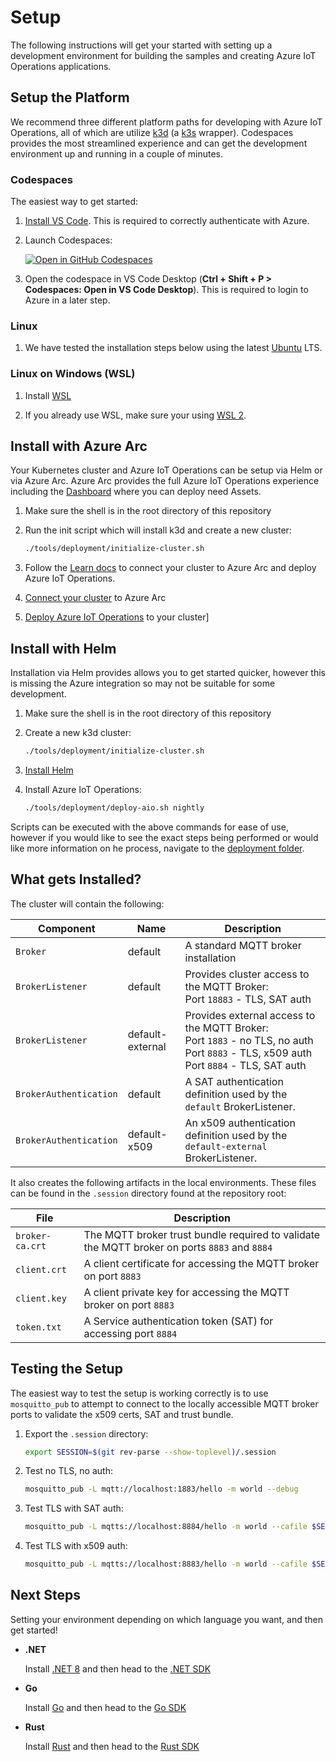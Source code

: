 # Setup

The following instructions will get your started with setting up a development environment for building the samples and creating Azure IoT Operations applications.

## Setup the Platform

We recommend three different platform paths for developing with Azure IoT Operations, all of which are utilize [k3d](https://k3d.io/#what-is-k3d) (a [k3s](https://k3s.io/) wrapper). Codespaces provides the most streamlined experience and can get the development environment up and running in a couple of minutes.

### Codespaces

The easiest way to get started:

1. [Install VS Code](https://code.visualstudio.com/). This is required to correctly authenticate with Azure.

1. Launch Codespaces:

    [![Open in GitHub Codespaces](https://github.com/codespaces/badge.svg)](https://codespaces.new/Azure/iot-operations-sdks?hide_repo_select=true&editor=vscode)

1. Open the codespace in VS Code Desktop  (**Ctrl + Shift + P > Codespaces: Open in VS Code Desktop**).  This is required to login to Azure in a later step.

### Linux

1. We have tested the installation steps below using the latest [Ubuntu](https://ubuntu.com/#get-ubuntu) LTS.

### Linux on Windows (WSL)

1. Install [WSL](https://learn.microsoft.com/windows/wsl/install)

1. If you already use WSL, make sure your using [WSL 2](https://learn.microsoft.com/windows/wsl/install#upgrade-version-from-wsl-1-to-wsl-2).

## Install with Azure Arc

Your Kubernetes cluster and Azure IoT Operations can be setup via Helm or via Azure Arc. Azure Arc provides the full Azure IoT Operations experience including the [Dashboard](https://iotoperations.azure.com) where you can deploy need Assets.

1. Make sure the shell is in the root directory of this repository

1. Run the init script which will install k3d and create a new cluster:

    ```bash
    ./tools/deployment/initialize-cluster.sh
    ```

1. Follow the [Learn docs](https://learn.microsoft.com/azure/iot-operations/get-started-end-to-end-sample/quickstart-deploy?tabs=codespaces) to connect your cluster to Azure Arc and deploy Azure IoT Operations.

1. [Connect your cluster](https://learn.microsoft.com/azure/iot-operations/deploy-iot-ops/howto-prepare-cluster?tabs=ubuntu#arc-enable-your-cluster)
 to Azure Arc

1. [Deploy Azure IoT Operations](https://learn.microsoft.com/azure/iot-operations/deploy-iot-ops/howto-deploy-iot-operations?tabs=cli) to your cluster]

## Install with Helm

Installation via Helm provides allows you to get started quicker, however this is missing the Azure integration so may not be suitable for some development.

1. Make sure the shell is in the root directory of this repository

1. Create a new k3d cluster:

    ```bash
    ./tools/deployment/initialize-cluster.sh
    ```

1. [Install Helm](https://helm.sh/docs/intro/install/)

1. Install Azure IoT Operations:

    ```bash
    ./tools/deployment/deploy-aio.sh nightly
    ```

Scripts can be executed with the above commands for ease of use, however if you would like to see the exact steps being performed or would like more information on he process, navigate to the [deployment folder](/tools/deployment/).

## What gets Installed?

The cluster will contain the following:

| Component | Name | Description |
|-|-|-|
| `Broker` | default | A standard MQTT broker installation |
| `BrokerListener` | default | Provides cluster access to the MQTT Broker:</br>Port `18883` - TLS, SAT auth |
| `BrokerListener` | default-external | Provides external access to the MQTT Broker:</br>Port `1883` - no TLS, no auth</br>Port `8883` - TLS, x509 auth</br>Port `8884` - TLS, SAT auth
| `BrokerAuthentication` | default | A SAT authentication definition used by the `default` BrokerListener.
| `BrokerAuthentication` | default-x509 | An x509 authentication definition used by the `default-external` BrokerListener.

It also creates the following artifacts in the local environments. These files can be found in the `.session` directory found at the repository root:

| File | Description |
|-|-|
| `broker-ca.crt` | The MQTT broker trust bundle required to validate the MQTT broker on ports `8883` and `8884`
| `client.crt` | A client certificate for accessing the MQTT broker on port `8883`
| `client.key` | A client private key for accessing the MQTT broker on port `8883`
| `token.txt` | A Service authentication token (SAT) for accessing port `8884`

## Testing the Setup

The easiest way to test the setup is working correctly is to use `mosquitto_pub` to attempt to connect to the locally accessible MQTT broker ports to validate the x509 certs, SAT and trust bundle.

1. Export the `.session` directory:

    ```bash
    export SESSION=$(git rev-parse --show-toplevel)/.session
    ```

1. Test no TLS, no auth:

    ```bash
    mosquitto_pub -L mqtt://localhost:1883/hello -m world --debug
    ```

1. Test TLS with SAT auth:

    ```bash
    mosquitto_pub -L mqtts://localhost:8884/hello -m world --cafile $SESSION/broker-ca.crt -D CONNECT authentication-method K8S-SAT -D CONNECT authentication-data $(cat $SESSION/token.txt) --debug
    ```

1. Test TLS with x509 auth:

    ```bash
    mosquitto_pub -L mqtts://localhost:8883/hello -m world --cafile $SESSION/broker-ca.crt --cert $SESSION/client.crt --key $SESSION/client.key --debug
    ```

## Next Steps

Setting your environment depending on which language you want, and then get started!

 * **.NET** 

    Install [.NET 8](https://learn.microsoft.com/dotnet/core/install/linux) and then head to the [.NET SDK ](/dotnet/)

* **Go** 

    Install [Go](https://go.dev/doc/install) and then head to the [Go SDK](/go/)

* **Rust** 

    Install [Rust](https://www.rust-lang.org/tools/install) and then head to the [Rust SDK](/rust/)
